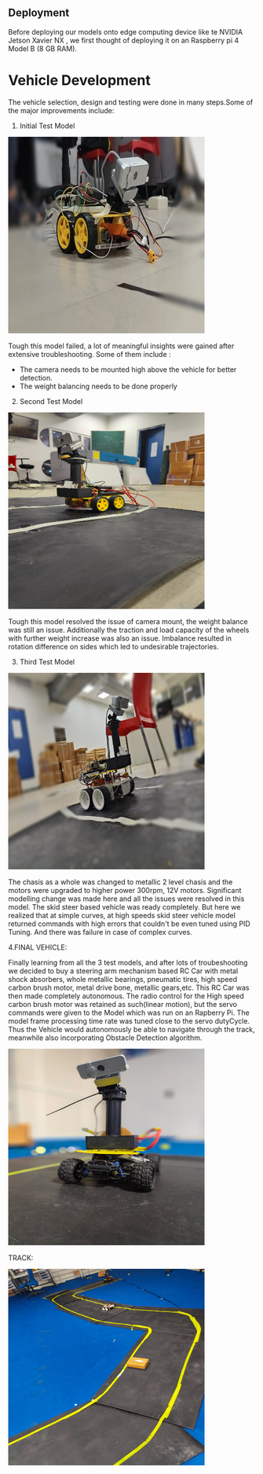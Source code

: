 ## Deployment
Before deploying our models onto edge computing device like te NVIDIA Jetson Xavier NX  , we first thought of deploying it on an Raspberry pi 4 Model B (8 GB RAM).

# Vehicle Development
The vehicle selection, design and testing were done in many steps.Some of the major improvements include:

1. Initial Test Model 

<img src="https://github.com/IVDC-Club-IIT-Indore/IITISoC-23-IVR1-LaneDetection-using-LimitedComputationPower/blob/main/Deployment/data/prototype_1.jpg" width="400" height="400" />

Tough this model failed, a lot of meaningful insights were gained after extensive troubleshooting. Some of them include :
- The camera needs to be mounted high above the vehicle for better detection.
- The weight balancing needs to be done properly

2. Second Test Model

<img src="https://github.com/IVDC-Club-IIT-Indore/IITISoC-23-IVR1-LaneDetection-using-LimitedComputationPower/blob/main/Deployment/data/prototype_2.jpg" width="400" height="400" />

Tough this model resolved the issue of camera mount, the weight balance was still an issue. Additionally the traction and load capacity of the wheels with further weight increase was also an issue. Imbalance resulted in rotation difference on sides which led to undesirable trajectories.

3. Third Test Model

<img src="https://github.com/IVDC-Club-IIT-Indore/IITISoC-23-IVR1-LaneDetection-using-LimitedComputationPower/blob/main/Deployment/data/prototype_3.jpg" width="400" height="400" /> 

The chasis as a whole was changed to metallic 2 level chasis and the motors were upgraded to higher power 300rpm, 12V motors. Significant modelling change was made here and all the issues were resolved in this model. The skid steer based vehicle was ready completely. But here we realized that at simple curves, at high speeds skid steer vehicle model returned commands with high errors that couldn't be even tuned using PID Tuning. And there was failure in case of complex curves.

4.FINAL VEHICLE:

Finally learning from all the 3 test models, and after lots of troubeshooting we decided to buy a steering arm mechanism based RC Car with metal shock absorbers, whole metallic bearings, pneumatic tires, high speed carbon brush motor, metal drive bone, metallic gears,etc. This RC Car was then made completely autonomous. The radio control for the High speed carbon brush motor was retained as such(linear motion), but the servo commands were given to the Model which was run on an Rapberry Pi. The model frame processing time rate was tuned close to the servo dutyCycle. Thus the Vehicle would autonomously be able to navigate through the track, meanwhile also incorporating Obstacle Detection algorithm.

<img src="https://github.com/IVDC-Club-IIT-Indore/IITISoC-23-IVR1-LaneDetection-using-LimitedComputationPower/blob/main/Deployment/data/final_vehicle.jpg" width="400" height="400" /> 

TRACK: 

<img src="https://github.com/IVDC-Club-IIT-Indore/IITISoC-23-IVR1-LaneDetection-using-LimitedComputationPower/blob/main/Deployment/data/track.jpg" width="400" height="400" /> 

